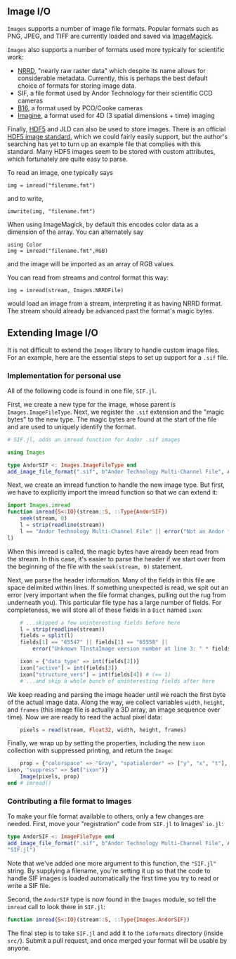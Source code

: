 ## Image I/O

`Images` supports a number of image file formats. Popular formats such as PNG,
JPEG, and TIFF are currently loaded and saved via
[ImageMagick](http://www.imagemagick.org/script/index.php).

`Images` also supports a number of formats used more typically for scientific
work:

- [NRRD](http://teem.sourceforge.net/nrrd/), "nearly raw raster data" which
despite its name allows for considerable metadata. Currently, this is perhaps the best default choice of formats for storing image data.
- SIF, a file format used by Andor Technology for
their scientific CCD cameras
- [B16](http://www.pco.de/links/), a format used by PCO/Cooke cameras
- [Imagine](http://holylab.wustl.edu/), a format used for 4D (3 spatial dimensions + time) imaging

Finally, [HDF5](https://github.com/timholy/HDF5.jl) and JLD can also be used to
store images. There is an official [HDF5 image standard](http://www.hdfgroup.org/HDF5/doc/ADGuide/ImageSpec.html),
which we could fairly easily support, but the author's searching has yet to turn
up an example file that complies with this standard. 
Many HDF5 images seem to be stored with custom attributes, which fortunately are
quite easy to parse.

To read an image, one typically says
```
img = imread("filename.fmt")
```
and to write,
```
imwrite(img, "filename.fmt")
```
When using ImageMagick, by default this encodes color data as a dimension of the
array. You can alternately say
```
using Color
img = imread("filename.fmt",RGB)
```
and the image will be imported as an array of RGB values.

You can read from streams and control format this way:
```
img = imread(stream, Images.NRRDFile)
```
would load an image from a stream, interpreting it as having NRRD format. The
stream should already be advanced past the format's magic bytes.


## Extending Image I/O

It is not difficult to extend the `Images` library to handle custom
image files.  For an example, here are the essential steps to set up
support for a `.sif` file.

### Implementation for personal use

All of the following code is found in
one file, `SIF.jl`.

First, we create a new type for the image, whose parent is
`Images.ImageFileType`.  Next, we register the `.sif` extension and
the "magic bytes" to the new type.  The magic bytes are found at
the start of the file and are used to uniquely identify the format.

```julia
# SIF.jl, adds an imread function for Andor .sif images

using Images

type AndorSIF <: Images.ImageFileType end
add_image_file_format(".sif", b"Andor Technology Multi-Channel File", AndorSIF)
```

Next, we create an imread function to handle the new image type.  But
first, we have to explicitly import the imread function so that we can
extend it:

```julia
import Images.imread
function imread{S<:IO}(stream::S, ::Type{AndorSIF})
    seek(stream, 0)
    l = strip(readline(stream))
    l == "Andor Technology Multi-Channel File" || error("Not an Andor file: " *
l)
```

When this imread is called, the magic bytes have already been read
from the stream.  In this case, it's easier to parse the header if we start over
from the beginning of the file with the `seek(stream, 0)` statement.

Next, we parse the header information.  Many of the fields in this
file are space delimited within lines.  If something unexpected is
read, we spit out an error (very important when the file format
changes, pulling out the rug from underneath you).  This particular file
type has a large number of fields.  For completeness, we will store
all of these fields in a `Dict` named `ixon`:

```julia
    # ...skipped a few uninteresting fields before here
    l = strip(readline(stream))
    fields = split(l)
    fields[1] == "65547" || fields[1] == "65558" ||
        error("Unknown TInstaImage version number at line 3: " * fields[1])

    ixon = {"data_type" => int(fields[2])}
    ixon["active"] = int(fields[3])
    ixon["structure_vers"] = int(fields[4]) # (== 1)
    # ...and skip a whole bunch of uninteresting fields after here
```

We keep reading and parsing the image header until we reach the first
byte of the actual image data.  Along the way, we collect variables
`width`, `height`, and `frames` (this image file is actually a 3D
array, an image sequence over time).  Now we are ready to read the
actual pixel data:

```julia
    pixels = read(stream, Float32, width, height, frames)
```

Finally, we wrap up by setting the properties, including the new
`ixon` collection with suppressed printing, and return the `Image`:

```julia
    prop = {"colorspace" => "Gray", "spatialorder" => ["y", "x", "t"], "ixon" =>
ixon, "suppress" => Set("ixon")}
    Image(pixels, prop)
end # imread()
```

### Contributing a file format to Images

To make your file format available to others, only a few changes are
needed.  First, move your "registration" code from `SIF.jl` to
Images' `io.jl`:

```julia
type AndorSIF <: ImageFileType end
add_image_file_format(".sif", b"Andor Technology Multi-Channel File", AndorSIF,
"SIF.jl")
```

Note that we've added one more argument to this function, the
`"SIF.jl"` string. By supplying a filename, you're setting it up
so that the code to handle SIF images is loaded automatically the
first time you try to read or write a SIF file.

Second, the `AndorSIF` type is now found in the `Images` module, so
tell the `imread` call to look there in `SIF.jl`:

```julia
function imread{S<:IO}(stream::S, ::Type{Images.AndorSIF})
```

The final step is to take `SIF.jl` and add it to the `ioformats`
directory (inside `src/`). Submit a pull request, and once merged your
format will be usable by anyone.
